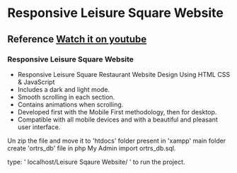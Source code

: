 # Responsive Leisure Square Website
## Reference [Watch it on youtube](https://youtu.be/HW1zt2EPMqY)
### Responsive Leisure Square Website

- Responsive Leisure Square Restaurant Website Design Using HTML CSS & JavaScript
- Includes a dark and light mode.
- Smooth scrolling in each section.
- Contains animations when scrolling.
- Developed first with the Mobile First methodology, then for desktop.
- Compatible with all mobile devices and with a beautiful and pleasant user interface.

Un zip the file and move it to 'htdocs' folder present in 'xampp' main folder
create 'ortrs_db' file in php My Admin
import ortrs_db.sql.

type: ' localhost/Leisure Sqaure Website/ '   to run the project.
